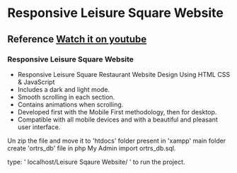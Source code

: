 # Responsive Leisure Square Website
## Reference [Watch it on youtube](https://youtu.be/HW1zt2EPMqY)
### Responsive Leisure Square Website

- Responsive Leisure Square Restaurant Website Design Using HTML CSS & JavaScript
- Includes a dark and light mode.
- Smooth scrolling in each section.
- Contains animations when scrolling.
- Developed first with the Mobile First methodology, then for desktop.
- Compatible with all mobile devices and with a beautiful and pleasant user interface.

Un zip the file and move it to 'htdocs' folder present in 'xampp' main folder
create 'ortrs_db' file in php My Admin
import ortrs_db.sql.

type: ' localhost/Leisure Sqaure Website/ '   to run the project.
